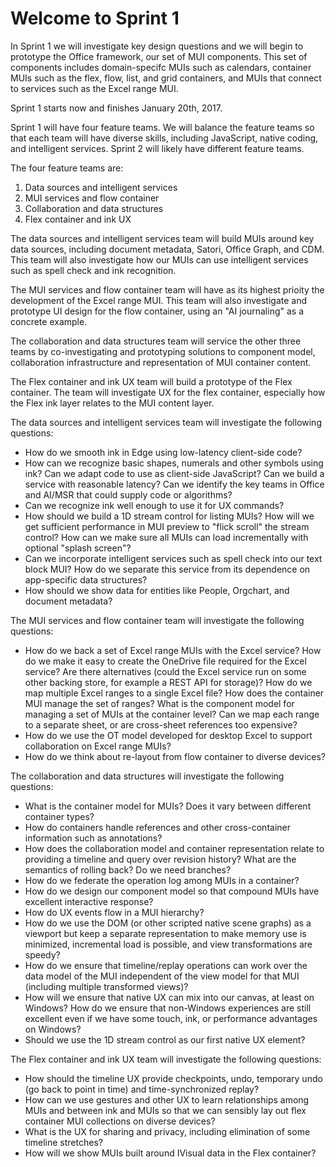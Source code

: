 # Welcome to Sprint 1 

In Sprint 1 we will investigate key design questions and we will begin to prototype the Office framework,
our set of MUI components.  This set of components includes domain-specifc MUIs such as calendars, 
container MUIs such as the flex, flow, list, and grid containers, and MUIs that connect to services such as
the Excel range MUI.

Sprint 1 starts now and finishes January 20th, 2017.  

Sprint 1 will have four feature teams.  We will balance the feature teams so 
that each team will have diverse skills, including JavaScript, native coding,
and intelligent services.  Sprint 2 will likely have different feature teams.

The four feature teams are:
1. Data sources and intelligent services
2. MUI services and flow container
3. Collaboration and data structures
4. Flex container and ink UX

The data sources and intelligent services team will build MUIs around key data sources, including
document metadata, Satori, Office Graph, and CDM.  This team will also investigate how our MUIs can
use intelligent services such as spell check and ink recognition.

The MUI services and flow container team will have as its highest prioity the development of
the Excel range MUI.  This team will also investigate and prototype UI design for the flow container, 
using an "AI journaling" as a concrete example.  

The collaboration and data structures team will service the other three teams by co-investigating and
prototyping solutions to component model, collaboration infrastructure and representation of
MUI container content.

The Flex container and ink UX team will build a prototype of the Flex container.  The team will
investigate UX for the flex container, especially how the Flex ink layer relates to the MUI content
layer.   

The data sources and intelligent services team will investigate the following
questions:
* How do we smooth ink in Edge using low-latency client-side code?
* How can we recognize basic shapes, numerals and other symbols using ink? Can we
adapt code to use as client-side JavaScript? Can we build a service with 
reasonable latency?  Can we identify the key teams in Office and AI/MSR that
could supply code or algorithms?
* Can we recognize ink well enough to use it for UX commands?
* How should we build a 1D stream control for listing MUIs?  How will we
get sufficient performance in MUI preview to "flick scroll" the stream control? How can we
make sure all MUIs can load incrementally with optional "splash screen"?
* Can we incorporate intelligent services such as spell check into our text block
MUI?  How do we separate this service from its dependence on app-specific
data structures?
* How should we show data for entities like People, Orgchart, and document metadata?

The MUI services and flow container team will investigate the following 
questions:
* How do we back a set of Excel range MUIs with the Excel service?  How do we make it easy to 
create the OneDrive file required for the Excel service?  Are there alternatives (could the 
Excel service run on some other backing store, for example a REST API for storage)?  How do we map 
multiple Excel ranges to a single Excel file?  How does the container MUI manage the set of ranges? 
What is the component model for managing a set of MUIs at the container level?  Can we map each range to
a separate sheet, or are cross-sheet references too expensive?
* How do we use the OT model developed for desktop Excel to support collaboration on Excel range MUIs?
* How do we think about re-layout from flow container to diverse devices?

The collaboration and data structures will investigate the following questions:
* What is the container model for MUIs?  Does it vary between different container types? 
* How do containers handle references and other cross-container information such as annotations?
* How does the collaboration model and container representation relate to providing a timeline and
query over revision history?  What are the semantics of rolling back? Do we need branches?
* How do we federate the operation log among MUIs in a container?
* How do we design our component model so that compound MUIs have excellent interactive response?
* How do UX events flow in a MUI hierarchy?
* How do we use the DOM (or other scripted native scene graphs) as a viewport but keep a separate 
representation to make memory use is minimized, incremental load is possible, and view transformations
are speedy?
* How do we ensure that timeline/replay operations can work over the data model of the MUI independent
of the view model for that MUI (including multiple transformed views)?
* How will we ensure that native UX can mix into our canvas, at least on Windows?  How do we ensure that
non-Windows experiences are still excellent even if we have some touch, ink, or performance 
advantages on Windows?
* Should we use the 1D stream control as our first native UX element?

The Flex container and ink UX team will investigate the following questions:
* How should the timeline UX provide checkpoints, undo, temporary undo (go back to point in time)
and time-synchronized replay?
* How can we use gestures and other UX to learn relationships among MUIs and between ink and MUIs so that 
we can sensibly lay out flex container MUI collections on diverse devices?  
* What is the UX for sharing and privacy, including elimination of some timeline stretches?
* How will we show MUIs built around IVisual data in the Flex container?
